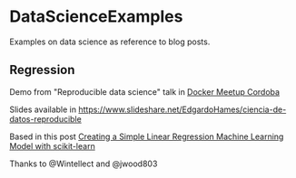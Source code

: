 # DataScienceExamples
Examples on data science as reference to blog posts. 

## Regression

Demo from "Reproducible data science" talk in [Docker Meetup Cordoba](https://www.meetup.com/Docker-Cordoba-ARG/events/248577281/)

Slides available in https://www.slideshare.net/EdgardoHames/ciencia-de-datos-reproducible

Based in this post [Creating a Simple Linear Regression Machine Learning Model with scikit-learn](https://www.wintellect.com/creating-a-simple-linear-regression-machine-learning-model-with-scikit-learn/) 

Thanks to @Wintellect and @jwood803
